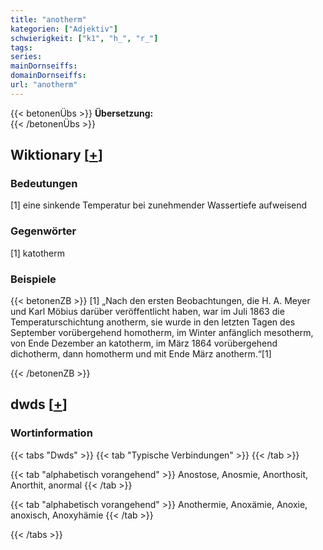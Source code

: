 ```yaml
---
title: "anotherm"
kategorien: ["Adjektiv"]
schwierigkeit: ["k1", "h_", "r_"]
tags:
series:
mainDornseiffs:
domainDornseiffs:
url: "anotherm"
---
```


{{< betonenÜbs >}}
**Übersetzung:**  
{{< /betonenÜbs >}}

## Wiktionary [[+](https://de.wiktionary.org/wiki/anotherm)]

### Bedeutungen
[1] eine sinkende Temperatur bei zunehmender Wassertiefe aufweisend  

### Gegenwörter
[1] katotherm  

### Beispiele
{{< betonenZB >}}
[1] „Nach den ersten Beobachtungen, die H. A. Meyer und Karl Möbius darüber veröffentlicht haben, war im Juli 1863 die Temperaturschichtung anotherm, sie wurde in den letzten Tagen des September vorübergehend homotherm, im Winter anfänglich mesotherm, von Ende Dezember an katotherm, im März 1864 vorübergehend dichotherm, dann homotherm und mit Ende März anotherm.“[1]  

{{< /betonenZB >}}


## dwds [[+](https://www.dwds.de/wb/anotherm)]

### Wortinformation
{{< tabs "Dwds" >}}
{{< tab "Typische Verbindungen" >}}
{{< /tab >}}

{{< tab "alphabetisch vorangehend" >}}
Anostose, Anosmie, Anorthosit, Anorthit, anormal
{{< /tab >}}

{{< tab "alphabetisch vorangehend" >}}
Anothermie, Anoxämie, Anoxie, anoxisch, Anoxyhämie
{{< /tab >}}

{{< /tabs >}}

